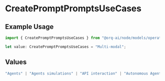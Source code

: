 # CreatePromptPromptsUseCases

## Example Usage

```typescript
import { CreatePromptPromptsUseCases } from "@orq-ai/node/models/operations";

let value: CreatePromptPromptsUseCases = "Multi-modal";
```

## Values

```typescript
"Agents" | "Agents simulations" | "API interaction" | "Autonomous Agents" | "Chatbots" | "Classification" | "Code understanding" | "Code writing" | "Documents QA" | "Conversation" | "Extraction" | "Multi-modal" | "Self-checking" | "SQL" | "Summarization" | "Tagging"
```